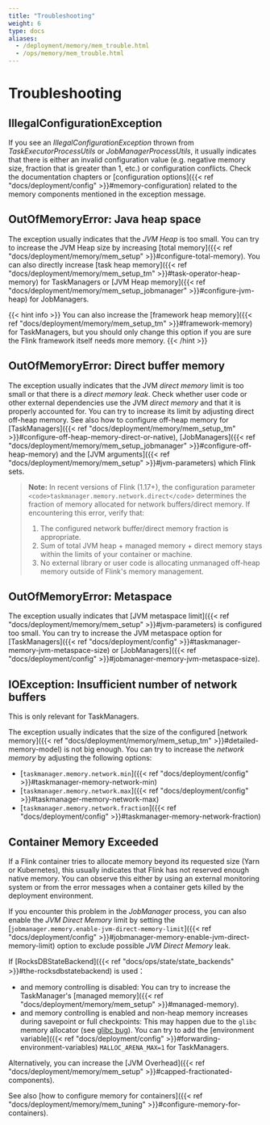 ```yaml
---
title: "Troubleshooting"
weight: 6
type: docs
aliases:
  - /deployment/memory/mem_trouble.html
  - /ops/memory/mem_trouble.html
---
```

<!--
Licensed to the Apache Software Foundation (ASF) under one
or more contributor license agreements.  See the NOTICE file
distributed with this work for additional information
regarding copyright ownership.  The ASF licenses this file
to you under the Apache License, Version 2.0 (the
"License"); you may not use this file except in compliance
with the License.  You may obtain a copy of the License at

  http://www.apache.org/licenses/LICENSE-2.0

Unless required by applicable law or agreed to in writing,
software distributed under the License is distributed on an
"AS IS" BASIS, WITHOUT WARRANTIES OR CONDITIONS OF ANY
KIND, either express or implied.  See the License for the
specific language governing permissions and limitations
under the License.
-->

# Troubleshooting

## IllegalConfigurationException

If you see an *IllegalConfigurationException* thrown from *TaskExecutorProcessUtils* or *JobManagerProcessUtils*, it
usually indicates that there is either an invalid configuration value (e.g. negative memory size, fraction that is
greater than 1, etc.) or configuration conflicts. Check the documentation chapters or
[configuration options]({{< ref "docs/deployment/config" >}}#memory-configuration) related to the memory components mentioned in the exception message.

## OutOfMemoryError: Java heap space

The exception usually indicates that the *JVM Heap* is too small. You can try to increase the JVM Heap size
by increasing [total memory]({{< ref "docs/deployment/memory/mem_setup" >}}#configure-total-memory). You can also directly increase
[task heap memory]({{< ref "docs/deployment/memory/mem_setup_tm" >}}#task-operator-heap-memory) for TaskManagers or
[JVM Heap memory]({{< ref "docs/deployment/memory/mem_setup_jobmanager" >}}#configure-jvm-heap) for JobManagers.

{{< hint info >}}
You can also increase the [framework heap memory]({{< ref "docs/deployment/memory/mem_setup_tm" >}}#framework-memory)
for TaskManagers, but you should only change this option if you are sure the Flink framework itself needs more memory.
{{< /hint >}}

## OutOfMemoryError: Direct buffer memory

The exception usually indicates that the JVM *direct memory* limit is too small or that there is a *direct memory leak*.
Check whether user code or other external dependencies use the JVM *direct memory* and that it is properly accounted for.
You can try to increase its limit by adjusting direct off-heap memory.
See also how to configure off-heap memory for [TaskManagers]({{< ref "docs/deployment/memory/mem_setup_tm" >}}#configure-off-heap-memory-direct-or-native),
[JobManagers]({{< ref "docs/deployment/memory/mem_setup_jobmanager" >}}#configure-off-heap-memory) and the [JVM arguments]({{< ref "docs/deployment/memory/mem_setup" >}}#jvm-parameters) which Flink sets.

> **Note:** In recent versions of Flink (1.17+), the configuration
> parameter `<code>taskmanager.memory.network.direct</code>` determines
> the fraction of memory allocated for network buffers/direct memory.
> If encountering this error, verify that:
>
> 1. The configured network buffer/direct memory fraction is appropriate.
> 2. Sum of total JVM heap + managed memory + direct memory stays within the
>    limits of your container or machine.
> 3. No external library or user code is allocating unmanaged off-heap memory
>    outside of Flink's memory management.


## OutOfMemoryError: Metaspace

The exception usually indicates that [JVM metaspace limit]({{< ref "docs/deployment/memory/mem_setup" >}}#jvm-parameters) is configured too small.
You can try to increase the JVM metaspace option for [TaskManagers]({{< ref "docs/deployment/config" >}}#taskmanager-memory-jvm-metaspace-size)
or [JobManagers]({{< ref "docs/deployment/config" >}}#jobmanager-memory-jvm-metaspace-size).

## IOException: Insufficient number of network buffers

This is only relevant for TaskManagers.

The exception usually indicates that the size of the configured [network memory]({{< ref "docs/deployment/memory/mem_setup_tm" >}}#detailed-memory-model)
is not big enough. You can try to increase the *network memory* by adjusting the following options:
* [`taskmanager.memory.network.min`]({{< ref "docs/deployment/config" >}}#taskmanager-memory-network-min)
* [`taskmanager.memory.network.max`]({{< ref "docs/deployment/config" >}}#taskmanager-memory-network-max)
* [`taskmanager.memory.network.fraction`]({{< ref "docs/deployment/config" >}}#taskmanager-memory-network-fraction)

## Container Memory Exceeded

If a Flink container tries to allocate memory beyond its requested size (Yarn or Kubernetes),
this usually indicates that Flink has not reserved enough native memory. You can observe this either by using an external
monitoring system or from the error messages when a container gets killed by the deployment environment.

If you encounter this problem in the *JobManager* process, you can also enable the *JVM Direct Memory* limit by setting the
[`jobmanager.memory.enable-jvm-direct-memory-limit`]({{< ref "docs/deployment/config" >}}#jobmanager-memory-enable-jvm-direct-memory-limit) option
to exclude possible *JVM Direct Memory* leak.

If [RocksDBStateBackend]({{< ref "docs/ops/state/state_backends" >}}#the-rocksdbstatebackend) is used：
* and memory controlling is disabled: You can try to increase the TaskManager's [managed memory]({{< ref "docs/deployment/memory/mem_setup" >}}#managed-memory).
* and memory controlling is enabled and non-heap memory increases during savepoint or full checkpoints: This may happen due to the `glibc` memory allocator (see [glibc bug](https://sourceware.org/bugzilla/show_bug.cgi?id=15321)).
You can try to add the [environment variable]({{< ref "docs/deployment/config" >}}#forwarding-environment-variables) `MALLOC_ARENA_MAX=1` for TaskManagers.

Alternatively, you can increase the [JVM Overhead]({{< ref "docs/deployment/memory/mem_setup" >}}#capped-fractionated-components).

See also [how to configure memory for containers]({{< ref "docs/deployment/memory/mem_tuning" >}}#configure-memory-for-containers).
